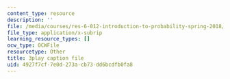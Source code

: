 ```yaml
---
content_type: resource
description: ''
file: /media/courses/res-6-012-introduction-to-probability-spring-2018/4927f7cf7e0d273acb73dd6bcdfb0fa8_ZgCBmERwZlI.srt
file_type: application/x-subrip
learning_resource_types: []
ocw_type: OCWFile
resourcetype: Other
title: 3play caption file
uid: 4927f7cf-7e0d-273a-cb73-dd6bcdfb0fa8
---
```


